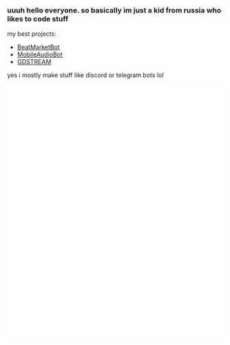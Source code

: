 ### uuuh hello everyone. so basically im just a kid from russia who likes to code stuff

my best projects:
- [BeatMarketBot](https://github.com/roflb0y/BeatMarketBot)
- [MobileAudioBot](https://github.com/roflb0y/MobileAudioBot)
- [GDSTREAM](https://github.com/roflb0y/GDSTREAM)

yes i mostly make stuff like discord or telegram bots lol

![](https://raw.githubusercontent.com/roflb0y/metrics/master/generated/languages.svg#gh-dark-mode-only)
![](https://raw.githubusercontent.com/roflb0y/metrics/master/generated/languages.svg#gh-light-mode-only)
